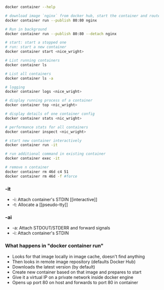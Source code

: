 

```bash
docker container --help

# download image `nginx` from docker hub, start the container and route comming request from host to container 
docker container run --publish 80:80 nginx

# Run in background
docker container run --publish 80:80 --detach nginx

# start: start a stopped one
# run: start a new container 
docker container start <nice_wright>

# List running containers
docker container ls

# List all containers
docker container ls -a

# logging
docker container logs <nice_wright>

# display running process of a container
docker container top <nic_wright>

# display details of one container config
docker container stats <nic_wright>

# performance stats for all containers
docker container inspect <nic_wright>

# start new container interactively
docker container run -it

# run additional command in existing container
docker container exec -it

# remove n container
docker container rm 46d c4 51 
docker container rm 46d -f #force

```


### -it
- -i: Attach container's STDIN [[interactive]]
- -t: Allocate a [[pseudo-tty]]
### -ai
- -a: Attach STDOUT/STDERR and forward signals
- -i: Attach container's STDIN

### What happens in  "docker container run"
- Looks for that image locally in image cache, doesn't find anything
- Then looks in remote image repository (defaults Docker Hub)
- Downloads the latest version (by default)
- Create new container based on that image and prepares to start
- Give it a virtual IP on a private network inside docker engine
- Opens up port 80 on host and forwards to port 80 in container

